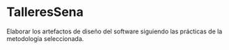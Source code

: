 # TalleresSena
Elaborar los artefactos de diseño del software siguiendo las prácticas de la metodología seleccionada.
